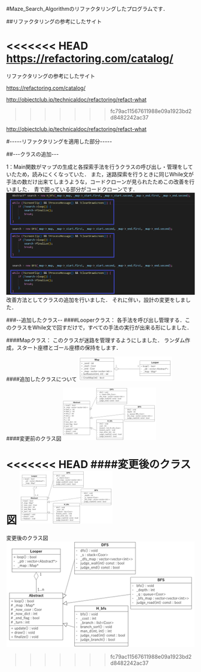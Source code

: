 #Maze_Search_Algorithmのリファクタリングしたプログラムです．

##リファクタリングの参考にしたサイト

<<<<<<< HEAD
https://refactoring.com/catalog/
=======
リファクタリングの参考にしたサイト

https://refactoring.com/catalog/

http://objectclub.jp/technicaldoc/refactoring/refact-what
>>>>>>> fc79ac11567611988e09a1923bd2d8482242ac37

http://objectclub.jp/technicaldoc/refactoring/refact-what


#-----リファクタリングを適用した部分-----

##---クラスの追加---

1：Main関数がマップの生成と各探索手法を行うクラスの呼び出し・管理をしていたため，読みにくくなっていた．
また，迷路探索を行うときに同じWhile文が手法の数だけ出来てしまうような，コードクローンが見られたためこの改善を行いました．
青で囲っている部分がコードクローンです．
![dup](./img/dup.png)
改善方法としてクラスの追加を行いました．
それに伴い，設計の変更をしました．

###--追加したクラス--
####Looperクラス：
各手法を呼び出し管理する．このクラスをWhile文で回すだけで，すべての手法の実行が出来る形にしました．

####Mapクラス：
このクラスが迷路を管理するようにしました．
ランダム作成，スタート座標とゴール座標の保持をします．

####追加したクラスについて
<img src="./img/added.png" width="250">

####変更前のクラス図
<img src="./img/class1.png" width="250">

<<<<<<< HEAD
####変更後のクラス図
<img src="./img/class2.png" width="250">
=======
変更後のクラス図
![クラス図2](./img/class2.png)
>>>>>>> fc79ac11567611988e09a1923bd2d8482242ac37
